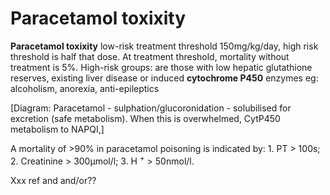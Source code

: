 # Paracetamol toxixity

**Paracetamol toxixity** low-risk treatment threshold 150mg/kg/day, high
risk threshold is half that dose. At treatment threshold, mortality
without treatment is 5%. High-risk groups: are those with low hepatic
glutathione reserves, existing liver disease or induced **cytochrome
P450** enzymes eg: alcoholism, anorexia, anti-epileptics

\[Diagram: Paracetamol - sulphation/glucoronidation - solubilised for
excretion (safe metabolism). When this is overwhelmed, CytP450
metabolism to NAPQI,\]

A mortality of &gt;90% in paracetamol poisoning is indicated by: 1. PT
&gt; 100s; 2. Creatinine &gt; 300μmol/l; 3. H <sup>+</sup> &gt;
50nmol/l.

Xxx ref and and/or??
